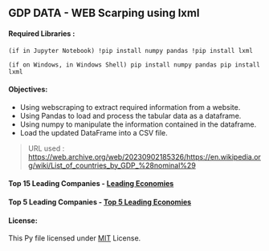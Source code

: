 ## GDP DATA - WEB Scarping using lxml

#### Required Libraries :

`(if in Jupyter Notebook)
!pip install numpy pandas
!pip install lxml`

`(if on Windows, in Windows Shell)
pip install numpy pandas
pip install lxml`


#### Objectives:
- Using webscraping to extract required information from a website.
- Using Pandas to load and process the tabular data as a dataframe.
- Using numpy to manipulate the information contained in the dataframe.
- Load the updated DataFrame into a CSV file.

> URL used : https://web.archive.org/web/20230902185326/https://en.wikipedia.org/wiki/List_of_countries_by_GDP_%28nominal%29

#### Top 15 Leading Companies - [Leading Economies](./Leading_Economies.csv)

#### Top 5 Leading Companies - [Top 5 Leading Economies](./top5.csv)

#### License:
This Py file licensed under [MIT](./LICENSE) License.
